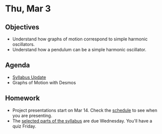 Thu, Mar 3
=========    

 Objectives  
------------  
- Understand how graphs of motion correspond to simple harmonic oscillators.
- Understand how a pendulum can be a simple harmonic oscillator.
 
Agenda    
---------    
- [Syllabus Update][syl]
- Graphs of Motion with Desmos

Homework  
-------------    

- Project presentations start on Mar 14.  Check the [schedule][sched] to see when you are presenting.
- The [selected parts of the syllabus][syl] are due Wednesday.  You'll have a quiz Friday.
 
[sched]: https://avoncsc-my.sharepoint.com/:x:/g/personal/zjrohrbach_avon-schools_org/ERhuKfM6FuZAu7ceF1RrcTMBOxKzjRD5kdb5vncOwACRwg?e=W4jjF8
[syl]: https://avon.schoology.com/course/5138386920/materials/gp/5737258515

<!--stackedit_data:
eyJoaXN0b3J5IjpbLTE0NzIzNTM4ODIsLTEzNjI4NDExMzgsMT
A0ODExOTgzNSw5MDE4NTc0NCwtMTU4MDA4MzU4OSwxMzExNzcw
OTI3LDIxMjc3MDkyMzEsLTE3NzMyNTEwNiwzOTYzNjk1NTAsLT
YzNzc2NzcyMCw2NDAxNjQ1OTYsNTQ2MjU1OTM2LC0xNzMwMzgz
MTc0LDE4NTMzMzE3MzksMTg2MzkyMzA2OSwyMTAwNjAzMzY2LC
0xMTk1NjM0MjEzLC0xNjY0NDc4ODk5LC0xNTEzODgxNDk0LC0x
MjMzMjE1NDA0XX0=
-->